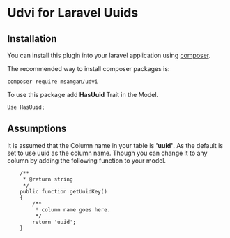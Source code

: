 # Udvi for Laravel Uuids

## Installation

You can install this plugin into your laravel application using [composer](http://getcomposer.org).

The recommended way to install composer packages is:

```
composer require msamgan/udvi
```

To use this package add **HasUuid** Trait in the  Model.

```
Use HasUuid;
```


## Assumptions

It is assumed  that the Column name in your table is **'uuid'**. As the default is set to use uuid as the column name. Though you can change it to any column by adding the following function to your model.

```
    /**
     * @return string
     */
    public function getUuidKey()
    {
        /**
         * column name goes here.
         */
        return 'uuid';
    }
```
